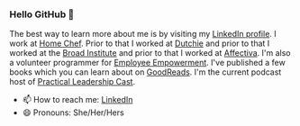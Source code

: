 ### Hello GitHub 👋

The best way to learn more about me is by visiting my [LinkedIn profile](https://www.linkedin.com/in/foresthandford/). I work at [Home Chef](https://www.homechef.com/). Prior to that I worked at [Dutchie](https://dutchie.com) and prior to that I worked at the [Broad Institute](https://www.broadinstitute.org/) and prior to that I worked at [Affectiva](https://affectiva.com). I'm also a volunteer programmer for [Employee Empowerment](https://github.com/EmployeeEmpowerment/EmpEmp/). I've published a few books which you can learn about on [GoodReads](https://www.goodreads.com/author/show/17255626.Forest_J_Handford). I'm the current podcast host of [Practical Leadership Cast](https://practicalleadershipcast.buzzsprout.com/).

- 📫 How to reach me: [LinkedIn](https://www.linkedin.com/in/foresthandford/)
- 😄 Pronouns: She/Her/Hers

<!--
**ForestJay/ForestJay** is a ✨ _special_ ✨ repository because its `README.md` (this file) appears on your GitHub profile.

Here are some ideas to get you started:

- 🔭 I’m currently working on ...
- 🌱 I’m currently learning ...
- 👯 I’m looking to collaborate on ...
- 🤔 I’m looking for help with ...
- 💬 Ask me about ...
- 📫 How to reach me: ...
- 😄 Pronouns: ...
- ⚡ Fun fact: ...
-->
